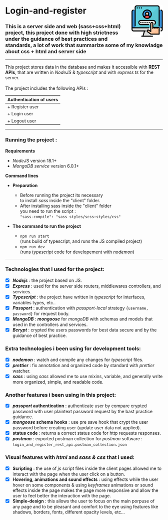 # Login-and-register <img src="./client/assets/pictures/login-page.png" width=100px height=100px align="right">

### This is a server side and web (sass+css+html) project, this project done with high strictness under the guidance of best practices and standards, a lot of work that summarize some of my knowladge about css + html and server side<br />

---

This project stores data in the database and makes it accessible with **REST APIs**, that are written in _NodeJS_ & _typescript_ and with _express ts_ for the server. <br /> <br />
The project includes the following APIs :

| Authentication of users  
| ----------------------------------- |
| + Register user |
| + Login user |
| + Logout user | &emsp; - Authentication is required |

---

### **Running the project :**

**Requirements**

-   _NodeJS_ version 18.1+
-   _MongoDB service_ version 6.0.1+

**Command lines**

-   **Preparation**

    -   Before running the project its necessary <br />to install _sass_ inside the "client" folder.
    -   After installing sass inside the "client" folder<br /> you need to run the script :<br />
        `"sass-compile": "sass styles/scss:styles/css"`

-   **The command to run the project**
    -   `npm run start`<br /> (runs build of typescript, and runs the JS compiled project)
    -   `npm run dev`<br /> (runs _typescript_ code for developement with _nodemon_)

---

### Technologies that I used for the project:

-   [x] _**Nodejs**_ : the project based on JS.
-   [x] _**Express**_ : used for the server side routers, middlewares controllers, and services.
-   [x] _**Typescript**_ : the project have written in _typescript_ for interfaces, variables types, etc..
-   [x] _**Passport**_ : authentication with _passport-local_ strategy `{username, password}` for request body.
-   [x] _**MongoDB**_ : _**mongoose**_ for _mongoDB_ with schemas and models that used in the controllers and services.
-   [x] _**Bcrypt**_ : crypted the users passwords for best data secure and by the guidance of best practice.

### Extra technologies i been using for development tools:

-   [x] _**nodemon**_ : watch and compile any changes for _typescript_ files.
-   [x] _**prettier**_ : fix annotation and organized code by standard with _prettier_ watcher.
-   [x] _**sass**_ : using _sass_ allowed me to use mixins, variable, and generally write more organized, simple, and readable code.

### Another features i been using in this project:

-   [x] **_passport_ authentication** : authenticate user by compare crypted password with user plaintext password request by the bast practice guidance.
-   [x] **_mongoose_ schema hooks** : use pre save hook that crypt the user password before creating user (update user data not applied).
-   [x] **status code** : returns a correct status code for http requests responses.
-   [x] **_postman_** : exported postman collection for _postman_ software :
        `login_and_register_rest_api.postman_collection.json`

### Visual features with _html_ and _sass & css_ that i used:

-   [x] **Scripting** : the use of _js_ script files inside the client pages allowed me to interact with the page when the user click on a button.
-   [x] **Hovering, animations and sound effects** : using effects while the user hover on some components & using _keyframes_ animations or sound effects inside the page makes the page more responsive and allow the user to feel better the interaction with the page.
-   [x] **Simple-design** : this allows the user to focus on the main porpuse of any page and to be pleasant and comfort to the eye using features like shadows, borders, fonts, different opacity levels, etc...
